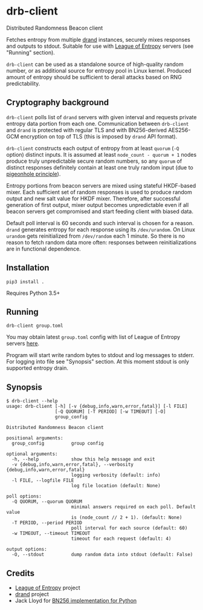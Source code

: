 # drb-client

Distributed Randomness Beacon client

Fetches entropy from multiple [drand](https://github.com/dedis/drand) instances, securely mixes responses and outputs to stdout. Suitable for use with [League of Entropy](https://www.cloudflare.com/leagueofentropy/) servers (see "Running" section).

`drb-client` can be used as a standalone source of high-quality random number, or as additional source for entropy pool in Linux kernel. Produced amount of entropy should be sufficient to derail attacks based on RNG predictability.

## Cryptography background

`drb-client` polls list of `drand` servers with given interval and requests private entropy data portion from each one. Communication between `drb-client` and `drand` is protected with regular TLS and with BN256-derived AES256-GCM encryption on top of TLS (this is imposed by `drand` API format).

`drb-client` constructs each output of entropy from at least `quorum` (`-Q` option) distinct inputs. It is assumed at least `node_count - quorum + 1` nodes produce truly unpredictable secure random numbers, so any `quorum` of distinct responses definitely contain at least one truly random input (due to [pigeonhole principle](https://en.wikipedia.org/wiki/Pigeonhole_principle)).

Entropy portions from beacon servers are mixed using stateful HKDF-based mixer. Each sufficient set of random responses is used to produce random output and new salt value for HKDF mixer. Therefore, after successful generation of first output, mixer output becomes unpredictable even if all beacon servers get compromised and start feeding client with biased data.

Default poll interval is 60 seconds and such interval is chosen for a reason. `drand` generates entropy for each response using its `/dev/urandom`. On Linux `urandom` gets reinitialized from `/dev/random` each 1 minute. So there is no reason to fetch random data more often: responses between reinitializations are in functional dependence.

## Installation

```
pip3 install .
```

Requires Python 3.5+

## Running

```
drb-client group.toml
```

You may obtain latest `group.toml` config with list of League of Entropy servers [here](https://github.com/dedis/drand/tree/master/deploy).

Program will start write random bytes to stdout and log messages to stderr. For logging into file see "Synopsis" section. At this moment stdout is only supported entropy drain.

## Synopsis

```
$ drb-client --help
usage: drb-client [-h] [-v {debug,info,warn,error,fatal}] [-l FILE]
                  [-Q QUORUM] [-T PERIOD] [-w TIMEOUT] [-O]
                  group_config

Distributed Randomness Beacon client

positional arguments:
  group_config          group config

optional arguments:
  -h, --help            show this help message and exit
  -v {debug,info,warn,error,fatal}, --verbosity {debug,info,warn,error,fatal}
                        logging verbosity (default: info)
  -l FILE, --logfile FILE
                        log file location (default: None)

poll options:
  -Q QUORUM, --quorum QUORUM
                        minimal answers required on each poll. Default value
                        is (node_count // 2 + 1). (default: None)
  -T PERIOD, --period PERIOD
                        poll interval for each source (default: 60)
  -w TIMEOUT, --timeout TIMEOUT
                        timeout for each request (default: 4)

output options:
  -O, --stdout          dump random data into stdout (default: False)
```


## Credits

* [League of Entropy](https://www.cloudflare.com/leagueofentropy/) project
* [drand](https://github.com/dedis/drand) project
* Jack Lloyd for [BN256 implementation for Python](https://github.com/randombit/pairings.py)
